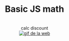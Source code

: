 <div align="center">
	<h1>Basic JS math</h1>
  <br><span>calc discount</span><br>
	<a href="https://kurokami022.github.io/calcMath/cuponDescuentos/descuentos.html"><img src="https://media.giphy.com/media/ohTCpqQNQ7BHs6NnHx/giphy.gif" alt="gif de la web"></a>
</div>
